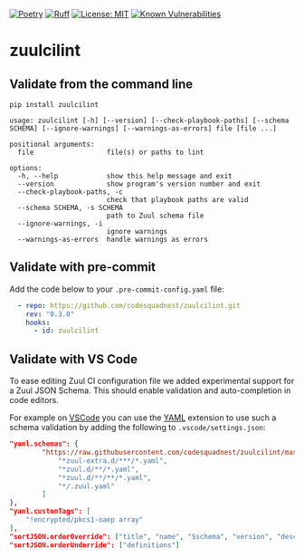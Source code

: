 [![Poetry](https://img.shields.io/endpoint?url=https://python-poetry.org/badge/v0.json)](https://python-poetry.org/)
[![Ruff](https://img.shields.io/endpoint?url=https://raw.githubusercontent.com/astral-sh/ruff/main/assets/badge/v2.json)](https://github.com/astral-sh/ruff)
[![License: MIT](https://img.shields.io/badge/License-MIT-yellow.svg)](https://opensource.org/licenses/MIT)
[![Known Vulnerabilities](https://snyk.io/test/github/codesquadnest/zuulcilint/badge.svg)](https://snyk.io/advisor/python/zuulcilint)

# zuulcilint

## Validate from the command line

```
pip install zuulcilint

usage: zuulcilint [-h] [--version] [--check-playbook-paths] [--schema SCHEMA] [--ignore-warnings] [--warnings-as-errors] file [file ...]

positional arguments:
  file                  file(s) or paths to lint

options:
  -h, --help            show this help message and exit
  --version             show program's version number and exit
  --check-playbook-paths, -c
                        check that playbook paths are valid
  --schema SCHEMA, -s SCHEMA
                        path to Zuul schema file
  --ignore-warnings, -i
                        ignore warnings
  --warnings-as-errors  handle warnings as errors
```

## Validate with pre-commit

Add the code below to your `.pre-commit-config.yaml` file:

```yaml
  - repo: https://github.com/codesquadnest/zuulcilint.git
    rev: "0.3.0"
    hooks:
      - id: zuulcilint
```


## Validate with VS Code

To ease editing Zuul CI configuration file we added experimental support for
a Zuul JSON Schema. This should enable validation and auto-completion in
code editors.

For example on [VSCode](https://code.visualstudio.com) you can use the [YAML](https://marketplace.visualstudio.com/items?itemName=redhat.vscode-yaml) extension to use such a schema
validation by adding the following to `.vscode/settings.json`:


```json
"yaml.schemas": {
        "https://raw.githubusercontent.com/codesquadnest/zuulcilint/master/zuulcilint/zuul-schema.json": [
            "*zuul-extra.d/***/*.yaml",
            "*zuul.d/**/*.yaml",
            "*zuul.d/**/**/*.yaml",
            "*/.zuul.yaml"
        ]
},
"yaml.customTags": [
    "!encrypted/pkcs1-oaep array"
],
"sortJSON.orderOverride": ["title", "name", "$schema", "version", "description", "type"],
"sortJSON.orderUnderride": ["definitions"]

```
